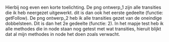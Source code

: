 Hierbij nog even een korte toelichting.
De png ontwerp_1 zijn alle transities die ik heb neergezet uitgewerkt. dit is dan ook het eerste gedeelte (functie: getFollow).
De png ontwerp_2 heb ik alle transities gezet van de oneindige dobbelsteen. Dit is dan het 2e gedeelte (functie: 2).
In het mapje test heb ik alle methodes die in node staan nog getest met wat transities, hieruit blijkt dat al mijn methodes in node het doen zoals verwacht.
